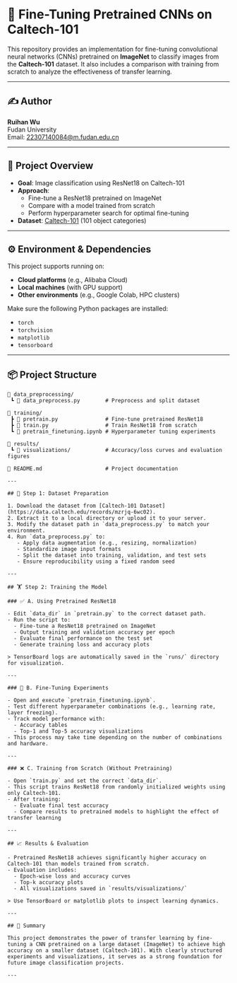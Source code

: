 # 🧠 Fine-Tuning Pretrained CNNs on Caltech-101

This repository provides an implementation for fine-tuning convolutional neural networks (CNNs) pretrained on **ImageNet** to classify images from the **Caltech-101** dataset. It also includes a comparison with training from scratch to analyze the effectiveness of transfer learning.

---

## ✍️ Author

**Ruihan Wu**  
Fudan University  
Email: [22307140084@m.fudan.edu.cn](mailto:22307140084@m.fudan.edu.cn)

---

## 📁 Project Overview

- **Goal**: Image classification using ResNet18 on Caltech-101
- **Approach**:
  - Fine-tune a ResNet18 pretrained on ImageNet
  - Compare with a model trained from scratch
  - Perform hyperparameter search for optimal fine-tuning
- **Dataset**: [Caltech-101](https://data.caltech.edu/records/mzrjq-6wc02) (101 object categories)

---

## ⚙️ Environment & Dependencies

This project supports running on:
- **Cloud platforms** (e.g., Alibaba Cloud)
- **Local machines** (with GPU support)
- **Other environments** (e.g., Google Colab, HPC clusters)

Make sure the following Python packages are installed:
- `torch`
- `torchvision`
- `matplotlib`
- `tensorboard`

---

## 📦 Project Structure

```plaintext
📁 data_preprocessing/
 ┗ 📜 data_preprocess.py        # Preprocess and split dataset

📁 training/
 ┣ 📜 pretrain.py               # Fine-tune pretrained ResNet18
 ┣ 📜 train.py                  # Train ResNet18 from scratch
 ┗ 📜 pretrain_finetuning.ipynb # Hyperparameter tuning experiments

📁 results/
 ┗ 📂 visualizations/           # Accuracy/loss curves and evaluation figures

📜 README.md                    # Project documentation

---

## 🧹 Step 1: Dataset Preparation

1. Download the dataset from [Caltech-101 Dataset](https://data.caltech.edu/records/mzrjq-6wc02).
2. Extract it to a local directory or upload it to your server.
3. Modify the dataset path in `data_preprocess.py` to match your environment.
4. Run `data_preprocess.py` to:
   - Apply data augmentation (e.g., resizing, normalization)
   - Standardize image input formats
   - Split the dataset into training, validation, and test sets
   - Ensure reproducibility using a fixed random seed

---

## 🏋️ Step 2: Training the Model

### ✅ A. Using Pretrained ResNet18

- Edit `data_dir` in `pretrain.py` to the correct dataset path.
- Run the script to:
  - Fine-tune a ResNet18 pretrained on ImageNet
  - Output training and validation accuracy per epoch
  - Evaluate final performance on the test set
  - Generate training loss and accuracy plots

> TensorBoard logs are automatically saved in the `runs/` directory for visualization.

---

### 🔧 B. Fine-Tuning Experiments

- Open and execute `pretrain_finetuning.ipynb`.
- Test different hyperparameter combinations (e.g., learning rate, layer freezing).
- Track model performance with:
  - Accuracy tables
  - Top-1 and Top-5 accuracy visualizations
- This process may take time depending on the number of combinations and hardware.

---

### ❌ C. Training from Scratch (Without Pretraining)

- Open `train.py` and set the correct `data_dir`.
- This script trains ResNet18 from randomly initialized weights using only Caltech-101.
- After training:
  - Evaluate final test accuracy
  - Compare results to pretrained models to highlight the effect of transfer learning

---

## 📈 Results & Evaluation

- Pretrained ResNet18 achieves significantly higher accuracy on Caltech-101 than models trained from scratch.
- Evaluation includes:
  - Epoch-wise loss and accuracy curves
  - Top-k accuracy plots
  - All visualizations saved in `results/visualizations/`

> Use TensorBoard or matplotlib plots to inspect learning dynamics.

---

## 🧠 Summary

This project demonstrates the power of transfer learning by fine-tuning a CNN pretrained on a large dataset (ImageNet) to achieve high accuracy on a smaller dataset (Caltech-101). With clearly structured experiments and visualizations, it serves as a strong foundation for future image classification projects.

---
